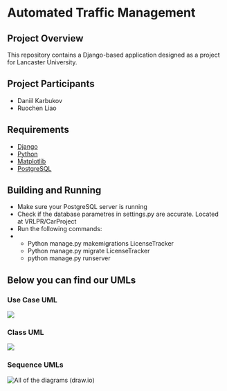 # Automated Traffic Management

## Project Overview

This repository contains a Django-based application designed as a project for Lancaster University.

## Project Participants
* Daniil Karbukov
* Ruochen Liao

## Requirements
* [Django](https://www.djangoproject.com/download/)
* [Python](https://www.python.org/downloads/)
* [Matplotlib](https://pypi.org/project/matplotlib/)
* [PostgreSQL](https://www.postgresql.org/download/)

## Building and Running
* Make sure your PostgreSQL server is running
* Check if the database parametres in settings.py are accurate. Located at VRLPR/CarProject
* Run the following commands:
* * Python manage.py makemigrations LicenseTracker
  * Python manage.py migrate LicenseTracker
  * python manage.py runserver

  
## Below you can find our UMLs

### Use Case UML

![](https://github.com/LegendaryLoona/LancasterVRLPR/main/UMLs/UseCaseUml.png)

### Class UML

![](https://github.com/LegendaryLoona/LancasterVRLPR/main/UMLs/ClassUml.png)

### Sequence UMLs

![All of the diagrams (draw.io)](https://app.diagrams.net/#G1AxWo89ccFKJ6HcFhXWO2F0h_ZvS-xg-v#%7B"pageId"%3A"pz4HMEyCPNZR9tuViDBD"%7D)
